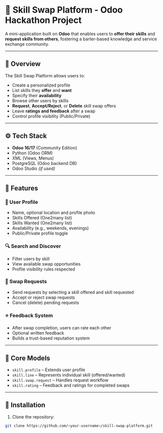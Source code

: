 # 🔁 Skill Swap Platform - Odoo Hackathon Project

A mini-application built on **Odoo** that enables users to **offer their skills** and **request skills from others**, fostering a barter-based knowledge and service exchange community.

---

## 📌 Overview

The Skill Swap Platform allows users to:

- Create a personalized profile
- List skills they **offer** and **want**
- Specify their **availability**
- Browse other users by skills
- **Request**, **Accept/Reject**, or **Delete** skill swap offers
- Leave **ratings and feedback** after a swap
- Control profile visibility (Public/Private)

---

## ⚙️ Tech Stack

- **Odoo 16/17** (Community Edition)
- Python (Odoo ORM)
- XML (Views, Menus)
- PostgreSQL (Odoo backend DB)
- Odoo Studio *(if used)*

---

## 🚀 Features

### 👤 User Profile
- Name, optional location and profile photo
- Skills Offered (One2many list)
- Skills Wanted (One2many list)
- Availability (e.g., weekends, evenings)
- Public/Private profile toggle

### 🔍 Search and Discover
- Filter users by skill
- View available swap opportunities
- Profile visibility rules respected

### 🔁 Swap Requests
- Send requests by selecting a skill offered and skill requested
- Accept or reject swap requests
- Cancel (delete) pending requests

### ⭐ Feedback System
- After swap completion, users can rate each other
- Optional written feedback
- Builds a trust-based reputation system

---

## 🧱 Core Models

- `skill.profile` – Extends user profile
- `skill.line` – Represents individual skill (offered/wanted)
- `skill.swap.request` – Handles request workflow
- `skill.rating` – Feedback and ratings for completed swaps

---

## 📂 Installation

1. Clone the repository:

```bash
git clone https://github.com/<your-username>/skill-swap-platform.git
